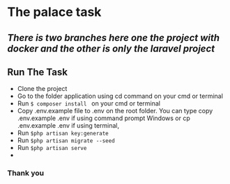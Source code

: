 # The palace task
## _There is two branches here one the project with docker and the other is only the laravel project_

## Run The Task

- Clone the project
- Go to the folder application using cd command on your cmd or terminal
- Run  ```$ composer install ``` on your cmd or terminal
- Copy .env.example file to .env on the root folder. You can type copy .env.example .env if using command prompt Windows or cp .env.example .env if using terminal, 
- Run ```$php artisan key:generate```
- Run ```$php artisan migrate --seed```
- Run ```$php artisan serve```
- 
### Thank you
